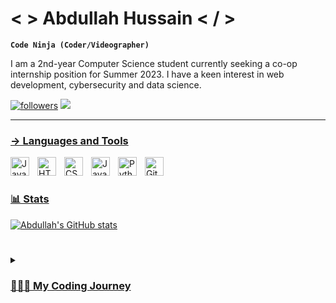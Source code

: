 <h1 align="left"fds>< > Abdullah Hussain < / ></h1>
   
**`Code Ninja (Coder/Videographer)`**

I am a 2nd-year Computer Science student currently seeking a co-op internship position for Summer 2023. I have a keen interest in web development, cybersecurity and data science.

   <p align="left">
      <a href="https://github.com/abdullahhusainy?tab=followers">
         <img alt="followers" title="Follow me on Github" src="https://custom-icon-badges.demolab.com/github/followers/abdullahhusainy?color=236ad3&labelColor=1155ba&style=for-the-badge&logo=person-add&label=Follow&logoColor=white"/></a>
       <a href="https://www.linkedin.com/in/abdullahhusainy/"><img src="https://img.shields.io/badge/LinkedIn-0077B5?style=for-the-badge&logo=linkedin&logoColor=white"/> 
   </p>

---

### → Languages and Tools

<img align="left" alt="Java" width="30px" style="padding-right:10px;" 
     src="https://cdn.jsdelivr.net/gh/devicons/devicon/icons/java/java-original.svg"/> <img align="left" alt="HTML" width="30px" style="padding-right:10px;" 
     src="https://cdn.jsdelivr.net/gh/devicons/devicon/icons/html5/html5-plain.svg" /> <img align="left" alt="CSS" width="30px" style="padding-right:10px;" 
     src="https://cdn.jsdelivr.net/gh/devicons/devicon/icons/css3/css3-plain.svg" /> <img align="left" alt="JavaScript" width="30px" style="padding-right:10px;"
     src="https://cdn.jsdelivr.net/gh/devicons/devicon/icons/javascript/javascript-plain.svg" /> <img align="left" alt="Python" width="30px" style="padding-right:10px;"
     src="https://cdn.jsdelivr.net/gh/devicons/devicon/icons/python/python-plain.svg" /> <img align="left" alt="GitHub" width="30px" style="padding-right:10px;"
     src="https://cdn.jsdelivr.net/gh/devicons/devicon/icons/github/github-original.svg" />
<br>
#

### 📊 Stats

![Abdullah's GitHub stats](https://github-readme-stats.vercel.app/api?username=abdullahhusainy&show_icons=true&theme=dark)

<!-- ![GitHub Streak](https://streak-stats.demolab.com?user=abdullahhusainy&theme=dark&border_radius=4.5&align=center) -->

#

<details>
 <summary><h3>👨🏻‍💻 My Coding Journey</h3></summary>
   September 2021 was my first time when I touched and made code. That's it.
   That was the first and last time. X_X

